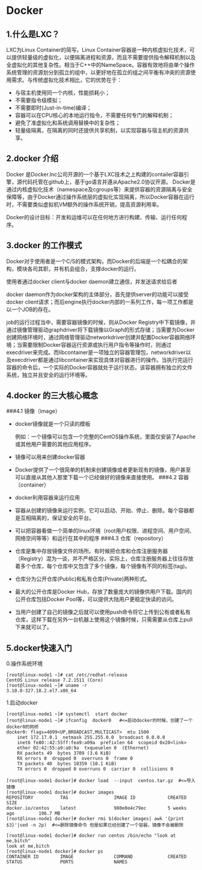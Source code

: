 # Docker
## 1.什么是LXC？
LXC为Linux Container的简写。Linux Container容器是一种内核虚拟化技术，可以提供轻量级的虚拟化，以便隔离进程和资源，而且不需要提供指令解释机制以及全虚拟化的其他复杂性。相当于C++中的NameSpace。容器有效地将由单个操作系统管理的资源划分到孤立的组中，以更好地在孤立的组之间平衡有冲突的资源使用需求。与传统虚拟化技术相比，它的优势在于：

- 与宿主机使用同一个内核，性能损耗小；
- 不需要指令级模拟；
- 不需要即时(Just-in-time)编译；
- 容器可以在CPU核心的本地运行指令，不需要任何专门的解释机制；
- 避免了准虚拟化和系统调用替换中的复杂性；
- 轻量级隔离，在隔离的同时还提供共享机制，以实现容器与宿主机的资源共享。
## 2.docker 介绍
Docker 是Docker.lnc公司开源的一个基于LXC技术之上构建的contailer容器引擎，源代码托管在github上，基于go语言并遵从Apache2.0协议开源。
Docker是通过内核虚拟化技术（namespace及cgroups等）来提供容器的资源隔离与安全保障等，由于Docker通过操作系统层的虚拟化实现隔离，所以Docker容器在运行时，不需要类似虚拟机VM额外的操作系统开销，提高资源利用率。

Docker的设计目标：开发和运维可以在任何地方进行构建、传输、运行任何程序。

## 3.docker 的工作模式
Docker对于使用者是一个C/S的模式架构，而Docker的后端是一个松耦合的架构，模块各司其职，并有机会组合，支撑docker的运行。

使用者通过docker client与docker daemon建立通信，并发送请求给后者

docker daemon作为docker架构的主体部分，首先提供server的功能可以接受docker client请求；而后engine执行docker内部的一系列工作，每一项工作都是以一个JOB的存在。

job的运行过程当中，需要容器镜像的时候，则从Docker Registry中下载镜像，并通过镜像管理驱动graphdriver将下载镜像以Graph的形式存储；当需要为Docker创建网络环境时，通过网络管理驱动networkdriver创建并配置Docker容器网络环境；当需要限制Docker容器运行资源或执行用户指令等操作时，则通过execdriver来完成。而libcontainer是一项独立的容器管理包，networkdriver以及execdriver都是通过libcontainer来实现具体对容器进行的操作。当执行完运行容器的命令后，一个实际的Docker容器就处于运行状态，该容器拥有独立的文件系统，独立并且安全的运行环境等。

## 4.docker 的三大核心概念
###4.1 镜像（image）
- docker镜像就是一个只读的模板

    例如：一个镜像可以包含一个完整的CentOS操作系统，里面仅安装了Apache或其他用户需要的其他应用程序。

- 镜像可以用来创建docker容器
- Docker提供了一个很简单的机制来创建镜像或者更新现有的镜像，用户甚至可以直接从其他人那里下载一个已经做好的镜像来直接使用。
###4.2 容器（container）
- docker利用容器来运行应用
- 容器从创建的镜像来运行实例，它可以启动、开始、停止、删除。每个容器都是互相隔离的，保证安全的平台。
- 可以把容器看做一个简单的linux环境（root用户权限、进程空间、用户空间、网络空间等等）和运行在其中的程序
###4.3 仓库（repository）
- 仓库是集中存放镜像文件的场所。有时候把仓库和仓库注册服务器（Registry）混为一谈，并不严格区分。实际上，仓库注册服务器上往往存放着多个仓库，每个仓库中又包含了多个镜像，每个镜像有不同的标签(tag)。
- 仓库分为公开仓库(Public)和私有仓库(Private)两种形式。
- 最大的公开仓库是Docker Hub，存放了数量庞大的镜像供用户下载。国内的公开仓库包括Docker Pool等，可以提供大陆用户更稳定快读的访问。
- 当用户创建了自己的镜像之后就可以使用push命令将它上传到公有或者私有仓库，这样下载在另外一台机器上使用这个镜像时候，只需需要从仓库上pull下来就可以了。

## 5.docker快速入门
0.操作系统环境

	[root@linux-node1 ~]# cat /etc/redhat-release 
	CentOS Linux release 7.2.1511 (Core) 
	[root@linux-node1 ~]# uname -r
	3.10.0-327.18.2.el7.x86_64
1.启动docker

	[root@linux-node1 ~]# systemctl  start docker  
	[root@linux-node1 ~]# ifconfig  docker0   #<=启动docker的时候，创建了一个docker0的网桥
	docker0: flags=4099<UP,BROADCAST,MULTICAST>  mtu 1500
        inet 172.17.0.1  netmask 255.255.0.0  broadcast 0.0.0.0
        inet6 fe80::42:55ff:fea9:a09a  prefixlen 64  scopeid 0x20<link>
        ether 02:42:55:a9:a0:9a  txqueuelen 0  (Ethernet)
        RX packets 49  bytes 3709 (3.6 KiB)
        RX errors 0  dropped 0  overruns 0  frame 0
        TX packets 40  bytes 10359 (10.1 KiB)
        TX errors 0  dropped 0 overruns 0  carrier 0  collisions 0

	[root@linux-node1 docker]# docker load  --input  centos.tar.gz  #<=导入镜像
	[root@linux-node1 docker]# docker images
	REPOSITORY          TAG                 IMAGE ID            CREATED             	SIZE
	docker.io/centos    latest              980e0e4c79ec        5 weeks ago         196.7 MB
	[root@linux-node1 docker]# docker rmi $(docker images| awk '{print $3}'|sed -n 2p)  #<=删除镜像命令 但是如果已经创建了一个容器，镜像不会被删除

    [root@linux-node1 docker]# docker run centos /bin/echo "look at me,bitch"
    look at me,bitch
    [root@linux-node1 docker]# docker ps 
    CONTAINER ID        IMAGE               COMMAND             CREATED             STATUS              PORTS               NAMES


























